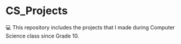 # CS_Projects

:computer: This repository includes the projects that I made during Computer Science class since Grade 10.
